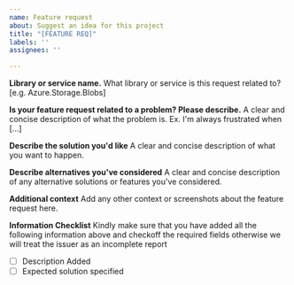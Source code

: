 ```yaml
---
name: Feature request
about: Suggest an idea for this project
title: "[FEATURE REQ]"
labels: ''
assignees: ''

---
```


**Library or service name.**
What library or service is this request related to? [e.g. Azure.Storage.Blobs] 
 
**Is your feature request related to a problem? Please describe.**
A clear and concise description of what the problem is. Ex. I'm always frustrated when [...]

**Describe the solution you'd like**
A clear and concise description of what you want to happen.

**Describe alternatives you've considered**
A clear and concise description of any alternative solutions or features you've considered.

**Additional context**
Add any other context or screenshots about the feature request here.

**Information Checklist**
Kindly make sure that you have added all the following information above and checkoff the required fields otherwise we will treat the issuer as an incomplete report
- [ ] Description Added
- [ ] Expected solution specified
